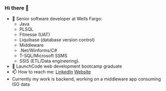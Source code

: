 ### Hi there 👋

<!--
**millikr2/millikr2** is a ✨ _special_ ✨ repository because its `README.md` (this file) appears on your GitHub profile.
-->

- 🌱 Senior software developer at Wells Fargo:
  -   Java
  -   PLSQL
  -   Fitnesse (UAT)
  -   Liquibase (database version control)
  -   Middleware
  - .Net/Winforms/C#
  - T-SQL/Microsoft SSMS
  - SSIS (ETL/Data engineering).
- 🔭 LaunchCode web development bootcamp graduate
- 📫 How to reach me: [LinkedIn](https://www.linkedin.com/in/millikr2/) [Website](https://millikr2.github.io/My-Site/#home)
- Currently my work is backend, working on a middleware app consuming ISO data

